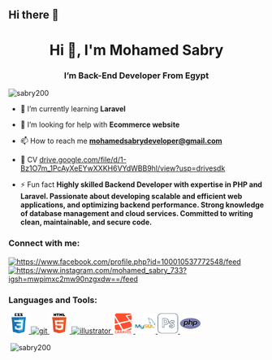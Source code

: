 ## Hi there 👋
<h1 align="center">Hi 👋, I'm Mohamed Sabry</h1>
<h3 align="center">I’m Back-End Developer From Egypt</h3>

<p align="left"> <img src="https://komarev.com/ghpvc/?username=sabry200&label=Profile%20views&color=0e75b6&style=flat" alt="sabry200" /> </p>

- 🌱 I’m currently learning **Laravel**

- 🤝 I’m looking for help with **Ecommerce website**

- 📫 How to reach me **mohamedsabrydeveloper@gmail.com**

- 📄 CV [drive.google.com/file/d/1-Bz1O7m_1PcAyXeEYwXXKH6VYdWBB9hl/view?usp=drivesdk](drive.google.com/file/d/1-Bz1O7m_1PcAyXeEYwXXKH6VYdWBB9hl/view?usp=drivesdk)

- ⚡ Fun fact **Highly skilled Backend Developer with expertise in PHP and Laravel. Passionate about developing scalable and efficient web applications, and optimizing backend performance. Strong knowledge of database management and cloud services. Committed to writing clean, maintainable, and secure code.**

<h3 align="left">Connect with me:</h3>
<p align="left">
<a href="https://fb.com/https://www.facebook.com/profile.php?id=100010537772548/feed" target="blank"><img align="center" src="https://raw.githubusercontent.com/rahuldkjain/github-profile-readme-generator/master/src/images/icons/Social/facebook.svg" alt="https://www.facebook.com/profile.php?id=100010537772548/feed" height="30" width="40" /></a>
<a href="https://instagram.com/https://www.instagram.com/mohamed_sabry_733?igsh=mwpimxc2mw90nzgxdw==/feed" target="blank"><img align="center" src="https://raw.githubusercontent.com/rahuldkjain/github-profile-readme-generator/master/src/images/icons/Social/instagram.svg" alt="https://www.instagram.com/mohamed_sabry_733?igsh=mwpimxc2mw90nzgxdw==/feed" height="30" width="40" /></a>
</p>

<h3 align="left">Languages and Tools:</h3>
<p align="left"> <a href="https://www.w3schools.com/css/" target="_blank" rel="noreferrer"> <img src="https://raw.githubusercontent.com/devicons/devicon/master/icons/css3/css3-original-wordmark.svg" alt="css3" width="40" height="40"/> </a> <a href="https://git-scm.com/" target="_blank" rel="noreferrer"> <img src="https://www.vectorlogo.zone/logos/git-scm/git-scm-icon.svg" alt="git" width="40" height="40"/> </a> <a href="https://www.w3.org/html/" target="_blank" rel="noreferrer"> <img src="https://raw.githubusercontent.com/devicons/devicon/master/icons/html5/html5-original-wordmark.svg" alt="html5" width="40" height="40"/> </a> <a href="https://www.adobe.com/in/products/illustrator.html" target="_blank" rel="noreferrer"> <img src="https://www.vectorlogo.zone/logos/adobe_illustrator/adobe_illustrator-icon.svg" alt="illustrator" width="40" height="40"/> </a> <a href="https://laravel.com/" target="_blank" rel="noreferrer"> <img src="https://raw.githubusercontent.com/devicons/devicon/master/icons/laravel/laravel-plain-wordmark.svg" alt="laravel" width="40" height="40"/> </a> <a href="https://www.mysql.com/" target="_blank" rel="noreferrer"> <img src="https://raw.githubusercontent.com/devicons/devicon/master/icons/mysql/mysql-original-wordmark.svg" alt="mysql" width="40" height="40"/> </a> <a href="https://www.photoshop.com/en" target="_blank" rel="noreferrer"> <img src="https://raw.githubusercontent.com/devicons/devicon/master/icons/photoshop/photoshop-line.svg" alt="photoshop" width="40" height="40"/> </a> <a href="https://www.php.net" target="_blank" rel="noreferrer"> <img src="https://raw.githubusercontent.com/devicons/devicon/master/icons/php/php-original.svg" alt="php" width="40" height="40"/> </a> </p>

<p>&nbsp;<img align="center" src="https://github-readme-stats.vercel.app/api?username=sabry200&show_icons=true&locale=en" alt="sabry200" /></p>

